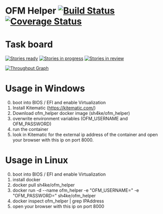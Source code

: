 
# OFM Helper [![Build Status](https://travis-ci.org/Sh4kE/ofm_helper.svg?branch=master)](https://travis-ci.org/Sh4kE/ofm_helper) [![Coverage Status](https://coveralls.io/repos/github/Sh4kE/ofm_helper/badge.svg?branch=master)](https://coveralls.io/github/Sh4kE/ofm_helper?branch=master)

# Task board

[![Stories ready](https://badge.waffle.io/Sh4kE/ofm_helper.png?label=backlog&title=Backlog)](http://waffle.io/Sh4kE/ofm_helper)
[![Stories in progress](https://badge.waffle.io/Sh4kE/ofm_helper.png?label=in%20progress&title=In%20progress)](http://waffle.io/Sh4kE/ofm_helper)
[![Stories in review](https://badge.waffle.io/Sh4kE/ofm_helper.png?label=in%20review&title=In%20review)](http://waffle.io/Sh4kE/ofm_helper)

[![Throughput Graph](https://graphs.waffle.io/Sh4kE/ofm_helper/throughput.svg)](https://waffle.io/Sh4kE/ofm_helper/metrics/throughput)



# Usage in Windows

0. boot into BIOS / EFI and enable Virtualization
1. Install Kitematic (https://kitematic.com/)
2. Download ofm_helper docker image (sh4ke/ofm_helper)
3. overwrite environment variables (OFM_USERNAME and OFM_PASSWORD)
4. run the container
5. look in Kitematic for the external ip address of the container and open your browser with this ip on port 8000.

# Usage in Linux

0. boot into BIOS / EFI and enable Virtualization
1. install docker
2. docker pull sh4ke/ofm_helper
3. docker run -d --name ofm_helper -e "OFM_USERNAME=<your ofm username>" -e "OFM_PASSWORD=<your ofm password>" sh4ke/ofm_helper
4. docker inspect ofm_helper | grep IPAddress
5. open your browser with this ip on port 8000
